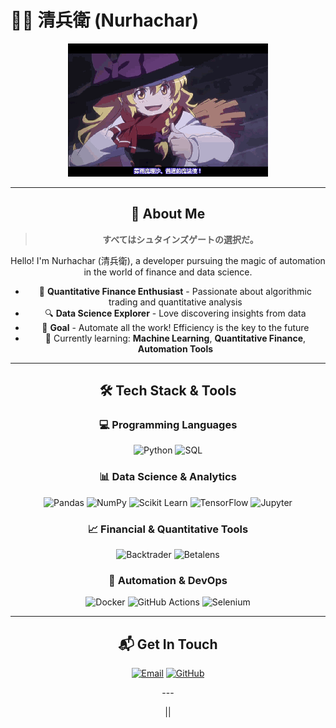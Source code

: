 # 🧑‍💻 清兵衛 (Nurhachar)

<div align="center">

  ![picture](https://github.com/nurhachar-sibei/nurhachar-sibei/blob/main/1450541491644P-4Y0W.gif)

---

## 🚀 About Me

> **すべてはシュタインズゲートの選択だ。**

Hello! I'm Nurhachar (清兵衛), a developer pursuing the magic of automation in the world of finance and data science.

- 🧮 **Quantitative Finance Enthusiast** - Passionate about algorithmic trading and quantitative analysis
- 🔍 **Data Science Explorer** - Love discovering insights from data  
- 🎯 **Goal** - Automate all the work! Efficiency is the key to the future
- 🌱 Currently learning: **Machine Learning**, **Quantitative Finance**, **Automation Tools**

---

## 🛠️ Tech Stack & Tools

<div align="center">

### 💻 Programming Languages

![Python](https://img.shields.io/badge/Python-3776AB?style=for-the-badge&logo=python&logoColor=white)
![SQL](https://img.shields.io/badge/SQL-4479A1?style=for-the-badge&logo=mysql&logoColor=white)

### 📊 Data Science & Analytics

![Pandas](https://img.shields.io/badge/Pandas-150458?style=for-the-badge&logo=pandas&logoColor=white)
![NumPy](https://img.shields.io/badge/NumPy-013243?style=for-the-badge&logo=numpy&logoColor=white)
![Scikit Learn](https://img.shields.io/badge/Scikit_Learn-F7931E?style=for-the-badge&logo=scikit-learn&logoColor=white)
![TensorFlow](https://img.shields.io/badge/TensorFlow-FF6F00?style=for-the-badge&logo=tensorflow&logoColor=white)
![Jupyter](https://img.shields.io/badge/Jupyter-F37626?style=for-the-badge&logo=jupyter&logoColor=white)

### 📈 Financial & Quantitative Tools

![Backtrader](https://img.shields.io/badge/Backtrader-4CAF50?style=for-the-badge&logo=python&logoColor=white)
![Betalens](https://img.shields.io/badge/Betalens-F21589?style=for-the-badge&logo=python&logoColor=white)
### 🔧 Automation & DevOps

![Docker](https://img.shields.io/badge/Docker-2496ED?style=for-the-badge&logo=docker&logoColor=white)
![GitHub Actions](https://img.shields.io/badge/GitHub_Actions-2088FF?style=for-the-badge&logo=github-actions&logoColor=white)
![Selenium](https://img.shields.io/badge/Selenium-43B02A?style=for-the-badge&logo=selenium&logoColor=white)

</div>


---

## 📬 Get In Touch

<div align="center">

[![Email](https://img.shields.io/badge/Email-qingbingwei6@gmail.com-D14836?style=for-the-badge&logo=gmail&logoColor=white)](mailto:qingbingwei6@gmail.com)
[![GitHub](https://img.shields.io/badge/GitHub-nurhachar--sibei-181717?style=for-the-badge&logo=github&logoColor=white)](https://github.com/nurhachar-sibei)


</div>
---

|<img align="center" src="https://github-readme-stats.vercel.app/api?username=nurhachar-sibei&show_icons=true&theme=buefy&hide_border=true" alt="" />|<img align="center" src="https://github-readme-stats.vercel.app/api/top-langs/?username=nurhachar-sibei&layout=compact&theme=buefy&hide_border=true" alt="" />


